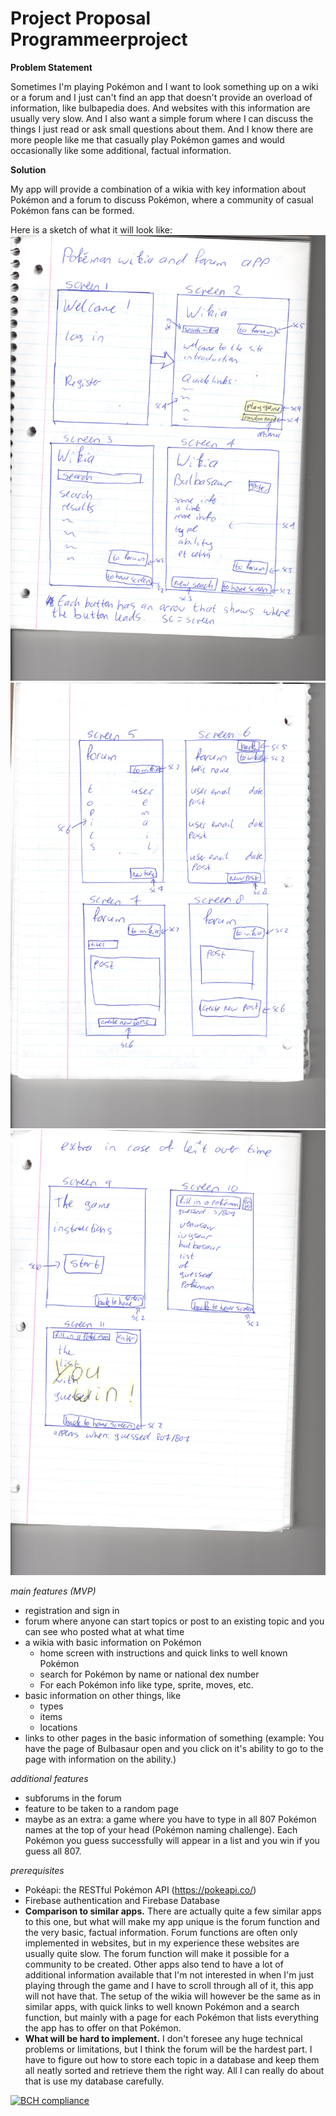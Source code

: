 ﻿# Project Proposal Programmeerproject
**Problem Statement**

Sometimes I'm playing Pokémon and I want to look something up on a wiki or a forum and I just can't find an app that doesn't provide an overload of information, like bulbapedia does. And websites with this information are usually very slow. And I also want a simple forum where I can discuss the things I just read or ask small questions about them. And I know there are more people like me that casually play Pokémon games and would occasionally like some additional, factual information.

**Solution**

My app will provide a combination of a wikia with key information about Pokémon and a forum to discuss Pokémon, where a community of casual Pokémon fans can be formed.

Here is a sketch of what it will look like:
![](https://github.com/nathhje/programmeerproject/blob/master/doc/design%20deel%201.jpg)
![](https://github.com/nathhje/programmeerproject/blob/master/doc/design%20deel%202.jpg)
![](https://github.com/nathhje/programmeerproject/blob/master/doc/design%20deel%203.jpg)

*main features (MVP)*
- registration and sign in
- forum where anyone can start topics or post to an existing topic and you can see who posted what at what time
- a wikia with basic information on Pokémon
  - home screen with instructions and quick links to well known Pokémon
  - search for Pokémon by name or national dex number
  - For each Pokémon info like type, sprite, moves, etc.
- basic information on other things, like
  - types
  - items
  - locations
- links to other pages in the basic information of something (example: You have the page of Bulbasaur open and you click on it's ability to go to the page with information on the ability.)
  
*additional features*
- subforums in the forum
- feature to be taken to a random page
- maybe as an extra: a game where you have to type in all 807 Pokémon names at the top of your head (Pokémon naming challenge). Each Pokémon you guess successfully will appear in a list and you win if you guess all 807.

*prerequisites*
- Pokéapi: the RESTful Pokémon API (https://pokeapi.co/)
- Firebase authentication and Firebase Database
- **Comparison to similar apps.** There are actually quite a few similar apps to this one, but what will make my app unique is the forum function and the very basic, factual information. Forum functions are often only implemented in websites, but in my experience these websites are usually quite slow. The forum function will make it possible for a community to be created. Other apps also tend to have a lot of additional information available that I'm not interested in when I'm just playing through the game and I have to scroll through all of it, this app will not have that. The setup of the wikia will however be the same as in similar apps, with quick links to well known Pokémon and a search function, but mainly with a page for each Pokémon that lists everything the app has to offer on that Pokémon.
- **What will be hard to implement.** I don't foresee any huge technical problems or limitations, but I think the forum will be the hardest part. I have to figure out how to store each topic in a database and keep them all neatly sorted and retrieve them the right way. All I can really do about that is use my database carefully.

[![BCH compliance](https://bettercodehub.com/edge/badge/nathhje/programmeerproject?branch=master)](https://bettercodehub.com/)
